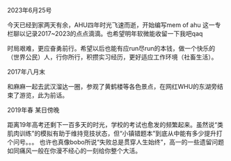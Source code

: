 2023年6月25号

今天已经到家两天有余，AHU四年时光飞速而逝，开始编写mem of ahu 这一专栏聊以记录2017~2023的点点滴滴。也希望明年软微能收留一下我吧qaq

时局艰难，更应奋勇前行。希望以后也能有应run尽run的本钱，做一个快乐的（世界公民）人，行你所行，积攒实习经历，更好适应工作环境（社畜生活）。



2017年八月末 

和麻麻一起去武汉溜达一圈，参观了黄鹤楼等各色景点，在网红WHU的东湖旁结束了游览，此为前话。


2019年春 某日傍晚

距离19年高考还剩下一百多天的时光，学校的考试也愈发的频繁起来。虽然说“类肌肉训练”的模拟有助于维持竞技状态，但“小镇错题本”到底从中能有多少提升打个问号。。。
也许也真像bobo所说“失败总是贯穿人生始终”，高一的一些遗留问题如同痛风一般在你漫不经心的一刻给你整个大活。
